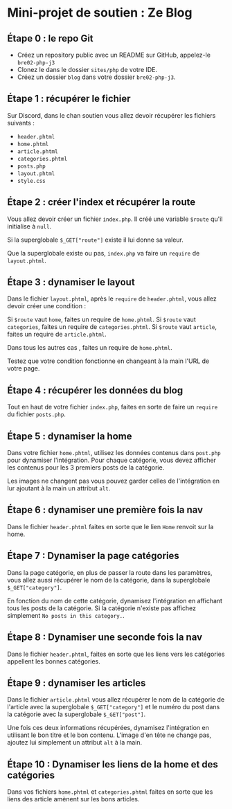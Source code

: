 # Mini-projet de soutien : Ze Blog

## Étape 0 : le repo Git

- Créez un repository public avec un README sur GitHub, appelez-le `bre02-php-j3`
- Clonez le dans le dossier `sites/php` de votre IDE.
- Créez un dossier `blog` dans votre dossier `bre02-php-j3`.


## Étape 1 : récupérer le fichier

Sur Discord, dans le chan soutien vous allez devoir récupérer les fichiers suivants : 

- `header.phtml`
- `home.phtml`
- `article.phtml`
- `categories.phtml`
- `posts.php`
- `layout.phtml`
- `style.css`


## Étape 2 : créer l'index et récupérer la route

Vous allez devoir créer un fichier `index.php`. Il créé une variable `$route` qu'il initialise à `null`.

Si la superglobale `$_GET["route"]` existe il lui donne sa valeur.

Que la superglobale existe ou pas, `index.php` va faire un `require` de `layout.phtml`.


## Étape 3 : dynamiser le layout

Dans le fichier `layout.phtml`, après le `require` de `header.phtml`, vous allez devoir créer une condition :

Si `$route` vaut `home`, faites un require de `home.phtml`.
Si `$route` vaut `categories`, faites un require de `categories.phtml`.
Si `$route` vaut `article`, faites un require de `article.phtml`.

Dans tous les autres cas , faites un require de `home.phtml`.

Testez que votre condition fonctionne en changeant à la main l'URL de votre page.


## Étape 4 : récupérer les données du blog

Tout en haut de votre fichier `index.php`, faites en sorte de faire un `require` du fichier `posts.php`.


## Étape 5 : dynamiser la home

Dans votre fichier `home.phtml`, utilisez les données contenus dans `post.php` pour dynamiser l'intégration. Pour chaque catégorie, vous devez afficher les contenus pour les 3 premiers posts de la catégorie.

Les images ne changent pas vous pouvez garder celles de l'intégration en lur ajoutant à la main un attribut `alt`.


## Étape 6 : dynamiser une première fois la nav

Dans le fichier `header.phtml` faites en sorte que le lien `Home` renvoit sur la home.


## Étape 7 : Dynamiser la page catégories

Dans la page catégorie, en plus de passer la route dans les paramètres, vous allez aussi récupérer le nom de la catégorie, dans la superglobale `$_GET["category"]`.

En fonction du nom de cette catégorie, dynamisez l'intégration en affichant tous les posts de la catégorie. Si la catégorie n'existe pas affichez simplement `No posts in this category.`.


## Étape 8 : Dynamiser une seconde fois la nav

Dans le fichier `header.phtml`, faites en sorte que les liens vers les catégories appellent les bonnes catégories.


## Étape 9 : dynamiser les articles

Dans le fichier `article.phtml` vous allez récupérer le nom de la catégorie de l'article avec la superglobale `$_GET["category"]` et le numéro du post dans la catégorie avec la superglobale `$_GET["post"]`.

Une fois ces deux informations récupérées, dynamisez l'intégration en utilisant le bon titre et le bon contenu. L'image d'en tête ne change pas, ajoutez lui simplement un attribut `alt` à la main.


## Étape 10 : Dynamiser les liens de la home et des catégories

Dans vos fichiers `home.phtml` et `categories.phtml` faites en sorte que les liens des article amènent sur les bons articles.